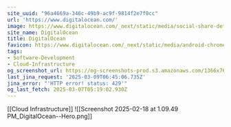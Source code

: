 ```yaml
---
site_uuid: "96a4669a-346c-49b9-ac9f-9814f2e7f0cc"
url: 'https://www.digitalocean.com/'
image: https://www.digitalocean.com/_next/static/media/social-share-default.e8530e9e.jpeg
site_name: DigitalOcean
title: DigitalOcean
favicon: https://www.digitalocean.com/_next/static/media/android-chrome-512x512.5f2e6221.png
tags:
- Software-Development
- Cloud-Infrastructure
og_screenshot_url: https://og-screenshots-prod.s3.amazonaws.com/1366x768/80/false/399f1c951f7294deb9f1126dac6645317590a67b2723e2940a0727b8ad682566.jpeg
last_jina_request: '2025-03-09T06:45:06.735Z'
jina_error: "'HTTP error! status: 429'"
og_last_fetch: 2025-03-07T05:19:02.930Z
---
```

[[Cloud Infrastructure]]
![[Screenshot 2025-02-18 at 1.09.49 PM_DigitalOcean--Hero.png]]
